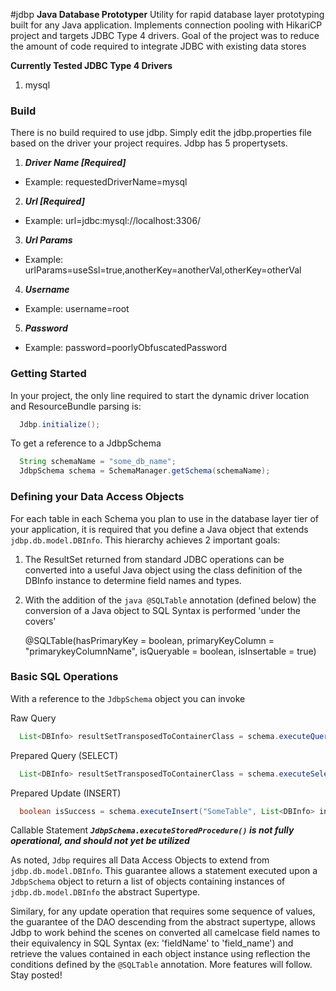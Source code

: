 #jdbp
**Java Database Prototyper**
Utility for rapid database layer prototyping built for any Java application. Implements connection pooling with HikariCP project and targets JDBC Type 4 drivers. Goal of the project was to reduce the amount of code required to integrate JDBC with existing data stores

**Currently Tested JDBC Type 4 Drivers**
1. mysql

### Build
There is no build required to use jdbp. Simply edit the jdbp.properties file based on the driver your project requires. Jdbp has 5 propertysets.

1. **_Driver Name [Required]_** 
  * Example: requestedDriverName=mysql
2. **_Url [Required]_**
  * Example: url=jdbc:mysql://localhost:3306/
3. **_Url Params_**
  * Example: urlParams=useSsl=true,anotherKey=anotherVal,otherKey=otherVal
4. **_Username_**
  * Example: username=root
5. **_Password_**
  * Example: password=poorlyObfuscatedPassword

### Getting Started
In your project, the only line required to start the dynamic driver location and ResourceBundle parsing is:
```java
  Jdbp.initialize();
```

To get a reference to a JdbpSchema
```java
  String schemaName = "some_db_name";
  JdbpSchema schema = SchemaManager.getSchema(schemaName);
```

### Defining your Data Access Objects
For each table in each Schema you plan to use in the database layer tier of your application, it is required that you define a Java object that extends ```jdbp.db.model.DBInfo```. This hierarchy achieves 2 important goals:
1. The ResultSet returned from standard JDBC operations can be converted into a useful Java object using the class definition of the DBInfo instance to determine field names and types.
2. With the addition of the ```java @SQLTable``` annotation (defined below) the conversion of a Java object to SQL Syntax is performed 'under the covers'
  
    @SQLTable(hasPrimaryKey = boolean, primaryKeyColumn = "primarykeyColumnName", isQueryable = boolean, isInsertable = true)
    
### Basic SQL Operations
With a reference to the ```JdbpSchema``` object you can invoke

Raw Query
```java
  List<DBInfo> resultSetTransposedToContainerClass = schema.executeQuery("SELECT * FROM SomeTable WHERE SomeKey = 'SomeVal'", SomeDBInfo.class);
```
Prepared Query (SELECT)
```java
  List<DBInfo> resultSetTransposedToContainerClass = schema.executeSelect("SomeTable", "id=12", SomeDBInfo.class);
```
Prepared Update (INSERT)
```java
  boolean isSuccess = schema.executeInsert("SomeTable", List<DBInfo> infoObjectsToInsert);
```
Callable Statement
***```JdbpSchema.executeStoredProcedure()``` is not fully operational, and should not yet be utilized***

As noted, ```Jdbp``` requires all Data Access Objects to extend from ```jdbp.db.model.DBInfo```. This guarantee allows a statement executed upon a ```JdbpSchema``` object to return a list of objects containing instances of ```jdbp.db.model.DBInfo``` the abstract Supertype.

Similary, for any update operation that requires some sequence of values, the guarantee of the DAO descending from the abstract supertype, allows Jdbp to work behind the scenes on converted all camelcase field names to their equivalency in SQL Syntax (ex: 'fieldName' to 'field_name') and retrieve the values contained in each object instance using reflection the conditions defined by the ```@SQLTable``` annotation.
More features will follow. Stay posted!
